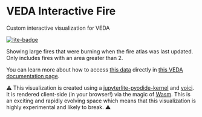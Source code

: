 # VEDA Interactive Fire

Custom interactive visualization for VEDA

[![lite-badge](https://jupyterlite.rtfd.io/en/latest/_static/badge.svg)](https://nasa-impact.github.io/veda-interactive-fire/voici/render/fires.html)

Showing large fires that were burning when the fire atlas was last updated. Only includes fires with an area greater than 2.

You can learn more about how to access [this data](https://firenrt.delta-backend.com/collections/public.eis_fire_snapshot_perimeter_nrt) directly in [this VEDA documentation page](https://nasa-impact.github.io/veda-docs/notebooks/tutorials/mapping-fires.html).

⚠️ This visualization is created using a [jupyterlite-pyodide-kernel](https://github.com/jupyterlite/pyodide-kernel) and [voici](https://voici.readthedocs.io/en/latest/). It is rendered client-side (in your browser!) via the magic of [Wasm](https://webassembly.org/). This is an exciting and rapidly evolving space which means that this visualization is highly experimental and likely to break. ⚠️
